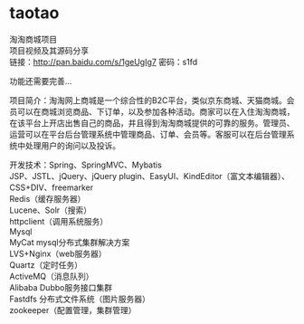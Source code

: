# taotao
淘淘商城项目</br>
项目视频及其源码分享</br>
链接：http://pan.baidu.com/s/1geUgIg7 密码：s1fd</br>

功能还需要完善...</br>


项目简介：淘淘网上商城是一个综合性的B2C平台，类似京东商城、天猫商城。会员可以在商城浏览商品、下订单，以及参加各种活动。商家可以在入住淘淘商城，在该平台上开店出售自己的商品，并且得到淘淘商城提供的可靠的服务。管理员、运营可以在平台后台管理系统中管理商品、订单、会员等。客服可以在后台管理系统中处理用户的询问以及投诉。</br>

开发技术：Spring、SpringMVC、Mybatis</br>
JSP、JSTL、jQuery、jQuery plugin、EasyUI、KindEditor（富文本编辑器）、CSS+DIV、freemarker</br>
Redis（缓存服务器）</br>
Lucene、Solr（搜索）</br>
httpclient（调用系统服务）</br>
Mysql</br>
MyCat mysql分布式集群解决方案</br>
LVS+Nginx（web服务器）</br>
Quartz（定时任务）</br>
ActiveMQ（消息队列）</br>
Alibaba Dubbo服务接口集群</br>
Fastdfs 分布式文件系统（图片服务器）</br>
zookeeper（配置管理，集群管理）

